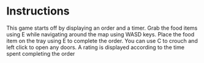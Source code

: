 # Instructions

This game starts off by displaying an order and a timer. Grab the food items using E while navigating around the map using WASD keys. Place the food item on the tray using E to
complete the order. You can use C to crouch and left click to open any doors. A rating is displayed according to the time spent completing the order
